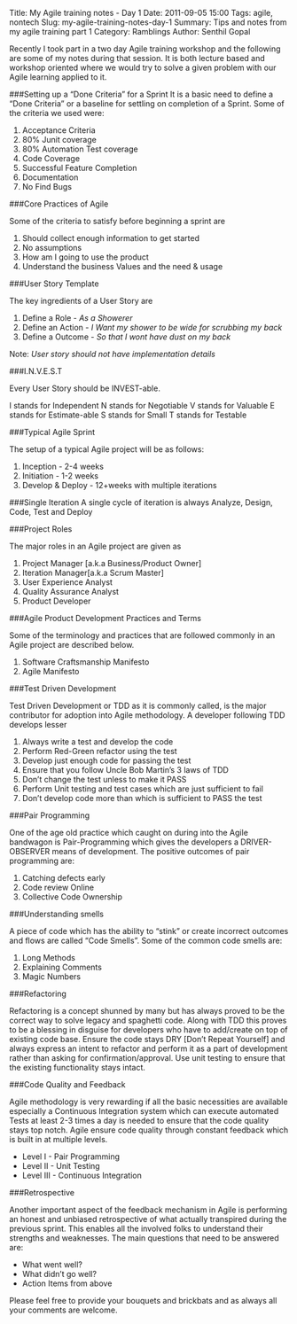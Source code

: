 Title: My Agile training notes - Day 1
Date: 2011-09-05 15:00
Tags: agile, nontech
Slug: my-agile-training-notes-day-1
Summary: Tips and notes from my agile training part 1
Category: Ramblings
Author: Senthil Gopal

Recently I took part in a two day Agile training workshop and the following are some of my notes during that session. It is both lecture based and workshop oriented where we would try to solve a given problem with our Agile learning applied to it.

###Setting up a “Done Criteria” for a Sprint
It is a basic need to define a “Done Criteria” or a baseline for settling on completion of a Sprint. Some of the criteria we used were:

1. Acceptance Criteria
2. 80% Junit coverage
3. 80% Automation Test coverage
4. Code Coverage
5. Successful Feature Completion
6. Documentation
7. No Find Bugs

###Core Practices of Agile

Some of the criteria to satisfy before beginning a sprint are

1. Should collect enough information to get started
2. No assumptions
3. How am I going to use the product
4. Understand the business Values and the need & usage

###User Story Template

The key ingredients of a User Story are

1. Define a Role - *As a Showerer*
2. Define an Action - *I Want my shower to be wide for scrubbing my back*
3. Define a Outcome - *So that   I wont have dust on my back*

Note: _User story should not have implementation details_

###I.N.V.E.S.T

Every User Story should be INVEST-able.

I stands for Independent
N stands for Negotiable
V stands for Valuable
E stands for Estimate-able
S stands for Small
T stands for Testable

###Typical Agile Sprint

The setup of a typical Agile project will be as follows:

1. Inception -  2-4 weeks
2. Initiation -  1-2 weeks
3. Develop & Deploy - 12+weeks with multiple iterations


###Single Iteration
A single cycle of iteration is always Analyze, Design, Code, Test and Deploy

###Project Roles

The major roles in an Agile project are given as

1. Project Manager [a.k.a Business/Product Owner]
2. Iteration Manager[a.k.a Scrum Master]
3. User Experience Analyst
4. Quality Assurance Analyst
5. Product Developer

###Agile Product Development Practices and Terms

Some of the terminology and practices that are followed commonly in an Agile project are described below.

1. Software Craftsmanship Manifesto
2. Agile Manifesto

###Test Driven Development

Test Driven Development or TDD as it is commonly called, is the major contributor for adoption into Agile methodology. A developer following TDD develops lesser

1. Always write a test and develop the code
2. Perform Red-Green refactor using the test
3. Develop just enough code for passing the test
4. Ensure that you follow Uncle Bob Martin’s 3 laws of TDD
5. Don’t change the test unless to make it PASS
6. Perform Unit testing and test cases which are just sufficient to fail
7. Don’t develop code more than which is sufficient to PASS the test

###Pair Programming

One of the age old practice which caught on during into the Agile bandwagon is Pair-Programming which gives the developers a DRIVER-OBSERVER means of development. The positive outcomes of pair programming are:

1. Catching defects early
2. Code review Online
3. Collective Code Ownership

###Understanding smells

A piece of code which has the ability to “stink” or create incorrect outcomes and flows are called “Code Smells”. Some of the common code smells are:

1. Long Methods
2. Explaining Comments
3. Magic Numbers

###Refactoring

Refactoring is a concept shunned by many but has always proved to be the correct way to solve legacy and spaghetti code. Along with TDD this proves to be a blessing in disguise for developers who have to add/create on top of existing code base. Ensure the code stays DRY [Don’t Repeat Yourself] and always express an intent to refactor and perform it as a part of development rather than asking for confirmation/approval. Use unit testing to ensure that the existing functionality stays intact.

###Code Quality and Feedback

Agile methodology is very rewarding if all the basic necessities are available especially a Continuous Integration system which can execute automated Tests at least 2-3 times a day is needed to ensure that the code quality stays top notch. Agile ensure code quality through constant feedback which is built in at multiple levels.

* Level I - Pair Programming
* Level II - Unit Testing
* Level III - Continuous Integration

###Retrospective

Another important aspect of the feedback mechanism in Agile is performing an honest and unbiased retrospective of what actually transpired during the previous sprint. This enables all the involved folks to understand their strengths and weaknesses. The main questions that need to be answered are:

* What went well?
* What didn’t go well?
* Action Items from above

Please feel free to provide your bouquets and brickbats and as always all your comments are welcome.
